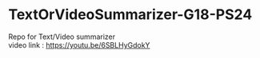 # TextOrVideoSummarizer-G18-PS24
Repo for Text/Video summarizer  
video link : https://youtu.be/6SBLHyGdokY
